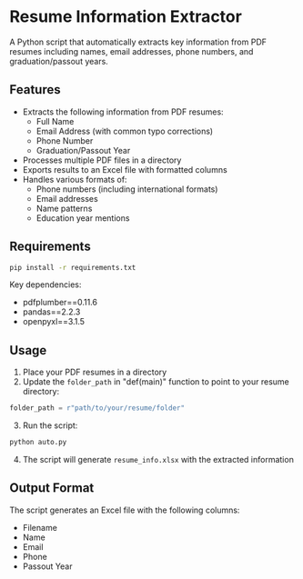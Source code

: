 # Resume Information Extractor

A Python script that automatically extracts key information from PDF resumes including names, email addresses, phone numbers, and graduation/passout years.

## Features

- Extracts the following information from PDF resumes:
  - Full Name
  - Email Address (with common typo corrections)
  - Phone Number
  - Graduation/Passout Year
- Processes multiple PDF files in a directory
- Exports results to an Excel file with formatted columns
- Handles various formats of:
  - Phone numbers (including international formats)
  - Email addresses
  - Name patterns
  - Education year mentions

## Requirements

```bash
pip install -r requirements.txt
```

Key dependencies:
- pdfplumber==0.11.6
- pandas==2.2.3
- openpyxl==3.1.5

## Usage

1. Place your PDF resumes in a directory
2. Update the `folder_path` in "def(main)" function  to point to your resume directory:
```python
folder_path = r"path/to/your/resume/folder"
```

3. Run the script:
```bash
python auto.py
```

4. The script will generate `resume_info.xlsx` with the extracted information

## Output Format

The script generates an Excel file with the following columns:
- Filename
- Name
- Email
- Phone
- Passout Year

